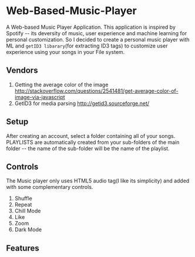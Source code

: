 # Web-Based-Music-Player
A Web-based Music Player Application. This application is inspired by Spotify -- its deversity of music, user experience and machine learning for personal customization. So I decided to create a personal music player with ML and `getID3 libarary`(for extracting ID3 tags) to customize user experience using your songs in your File system.
    
## Vendors
1. Getting the average color of the image
   http://stackoverflow.com/questions/2541481/get-average-color-of-image-via-javascript
2. GetID3 for media parsing
   http://getid3.sourceforge.net/

## Setup   
After creating an account, select a folder containing all of your songs. PLAYLISTS are automatically created from your sub-folders of the main folder -- the name of the sub-folder will be the name of the playlist.
<!-- SIGNUP -->
<!-- SELECT FOLDER -->

## Controls
The Music player only uses HTML5 audio tag(I like its simplicity) and added with some complementary controls.
1. Shuffle
2. Repeat
3. Chill Mode
4. Like
5. Zoom
6. Dark Mode   

## Features
<!-- FEATURES -->



